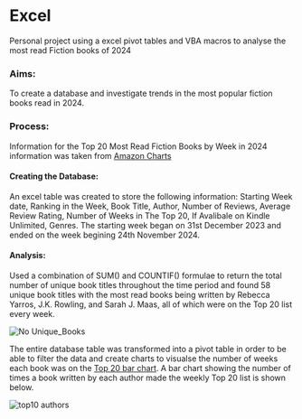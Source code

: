 # Excel
Personal project using a excel pivot tables and VBA macros to analyse the most read Fiction books of 2024

### Aims:
To create a database and investigate trends in the most popular fiction books read in 2024. 

### Process:
Information for the Top 20 Most Read Fiction Books by Week in 2024 information was taken from [Amazon Charts](https://www.amazon.com/charts/2024-01-07/mostread/fiction?ref=chrt_bk_nav_fwd)

#### Creating the Database:
An excel table was created to store the following information: Starting Week date, Ranking in the Week, Book Title, Author, Number of Reviews, Average Review Rating, Number of Weeks in The Top 20, If Avalibale on Kindle Unlimited, Genres. The starting week began on 31st December 2023 and ended on the week begining 24th November 2024. 

#### Analysis:
Used a combination of SUM() and COUNTIF() formulae to return the total number of unique book titles throughout the time period and found 58 unique book titles with the most read books being written by Rebecca Yarros, J.K. Rowling, and Sarah J. Maas, all of which were on the Top 20 list every week.

![No Unique_Books](https://github.com/user-attachments/assets/4f23b1ec-5c1f-4735-9cd6-ca3bde456b1e)

The entire database table was transformed into a pivot table in order to be able to filter the data and create charts to visualse the number of weeks each book was on the [Top 20 bar chart](https://github.com/user-attachments/files/18026989/Total_weeks_on_top_20.pdf). A bar chart showing the number of times a book written by each author made the weekly Top 20 list is shown below. 

![top10 authors](https://github.com/user-attachments/assets/da294dcd-ea08-4e2a-bd8b-155aeecfb3d0)





